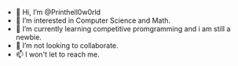 - 👋 Hi, I’m @Printhell0w0rld
- 👀 I’m interested in Computer Science and Math.
- 🌱 I’m currently learning competitive promgramming and i am still a newbie.
- 💞️ I’m not looking to collaborate.
- 📫 I won't let to reach me.
<!---
Printhell0w0rld/Printhell0w0rld is a ✨ special ✨ repository because its `README.md` (this file) appears on your GitHub profile.
You can click the Preview link to take a look at your changes.
--->

